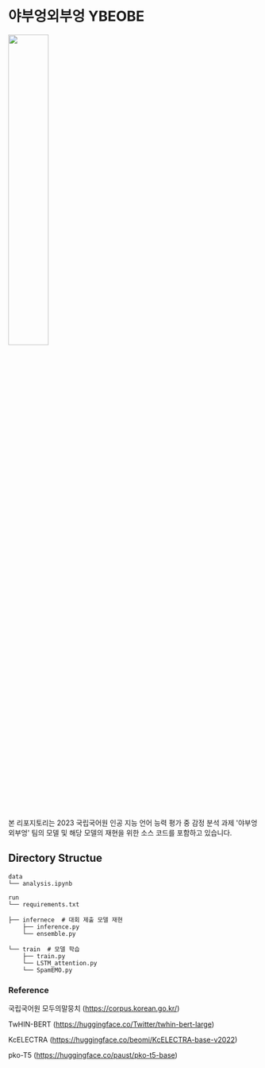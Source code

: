 # 야부엉외부엉 YBEOBE
<img width="40%" src="https://github.com/JuaeKim54/YBEOBE/assets/140517360/77f9c577-723c-4b7e-a845-532d5927fb0b"/>

본 리포지토리는 2023 국립국어원 인공 지능 언어 능력 평가 중 감정 분석 과제 '야부엉외부엉' 팀의 모델 및 해당 모델의 재현을 위한 소스 코드를 포함하고 있습니다.

## Directory Structue
```
data
└── analysis.ipynb

run
└── requirements.txt

├── infernece  # 대회 제출 모델 재현
    ├── inference.py
    └── ensemble.py

└── train  # 모델 학습
    ├── train.py
    └── LSTM_attention.py
    └── SpamEMO.py
```


### Reference
국립국어원 모두의말뭉치 (https://corpus.korean.go.kr/)

TwHIN-BERT (https://huggingface.co/Twitter/twhin-bert-large)

KcELECTRA (https://huggingface.co/beomi/KcELECTRA-base-v2022)

pko-T5 (https://huggingface.co/paust/pko-t5-base)
